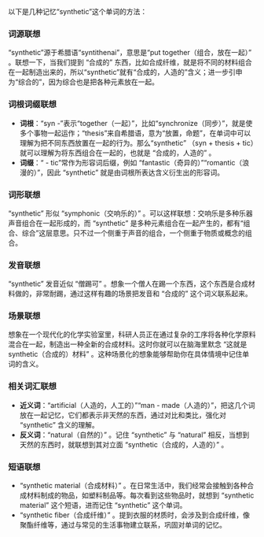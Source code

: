 以下是几种记忆“synthetic”这个单词的方法：

### 词源联想
 “synthetic”源于希腊语“syntithenai”，意思是“put together（组合，放在一起）” 。联想一下，当我们提到 “合成的” 东西，比如合成纤维，就是将不同的材料组合在一起制造出来的，所以“synthetic”就有“合成的，人造的”含义；进一步引申为“综合的”，因为综合也是把各种元素放在一起。 

### 词根词缀联想 
- **词根**：“syn -”表示“together（一起）”，比如“synchronize（同步）”，就是使多个事物一起运作；“thesis”来自希腊语，意为“放置，命题”，在单词中可以理解为把不同东西放置在一起的行为。那么“synthetic” （syn + thesis + tic）就可以理解为将东西组合在一起的，也就是 “合成的，人造的” 。
- **词缀**：“ - tic”常作为形容词后缀，例如 “fantastic（奇异的）”“romantic（浪漫的）”，因此 “synthetic” 就是由词根所表达含义衍生出的形容词。

### 词形联想
 “synthetic” 形似 “symphonic（交响乐的）” 。可以这样联想：交响乐是多种乐器声音组合在一起形成的，而 “synthetic” 是多种元素组合在一起产生的，都有“组合、综合”这层意思。只不过一个侧重于声音的组合，一个侧重于物质或概念的组合。 

### 发音联想 
 “synthetic” 发音近似 “僧踢可” 。想象一个僧人在踢一个东西，这个东西是合成材料做的，非常耐踢，通过这样有趣的场景把发音和 “合成的” 这个词义联系起来。 

### 场景联想
想象在一个现代化的化学实验室里，科研人员正在通过复杂的工序将各种化学原料混合在一起，制造出一种全新的合成材料。这时你就可以在脑海里默念 “这就是 synthetic（合成的）材料” 。这种场景化的想象能够帮助你在具体情境中记住单词的含义。 

### 相关词汇联想 
- **近义词**：“artificial（人造的，人工的）”“man - made（人造的）”，把这几个词放在一起记忆，它们都表示非天然的东西，通过对比和类比，强化对 “synthetic” 含义的理解。 
- **反义词**：“natural（自然的）” 。记住 “synthetic” 与 “natural” 相反，当想到天然的东西时，就联想到其对立面 “synthetic（合成的，人造的）” 。 

### 短语联想 
- “synthetic material（合成材料）” 。在日常生活中，我们经常会接触到各种合成材料制成的物品，如塑料制品等。每次看到这些物品时，就想到 “synthetic material” 这个短语，进而记住 “synthetic” 这个单词。 
 - “synthetic fiber（合成纤维）” 。提到衣服的材质时，会涉及到合成纤维，像聚酯纤维等，通过与常见的生活事物建立联系，巩固对单词的记忆。 